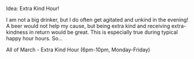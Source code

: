 Idea: Extra Kind Hour!

I am not a big drinker, but I do often get agitated and unkind in the evening! A beer would not help my cause, but being extra kind and receiving extra-kindness in return would be great. This is especially true during typical happy hour hours. So... 

All of March - Extra Kind Hour (6pm-10pm, Monday-Friday)
